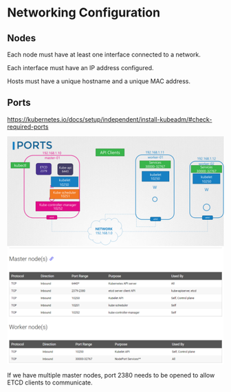 # Networking Configuration

## Nodes

Each node must have at least one interface connected to a network.

Each interface must have an IP address configured.

Hosts must have a unique hostname and a unique MAC address.

## Ports

https://kubernetes.io/docs/setup/independent/install-kubeadm/#check-required-ports

![image](resources/network.png)
![image](resources/ports.png)

If we have multiple master nodes, port 2380 needs to be opened to allow ETCD clients to communicate.

